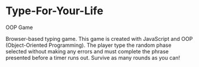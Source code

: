 # Type-For-Your-Life
 OOP Game

Browser-based typing game. This game is created with JavaScript and OOP (Object-Oriented Programming). The player type the random phase selected without making any errors and must complete the phrase presented before a timer runs out. Survive as many rounds as you can!